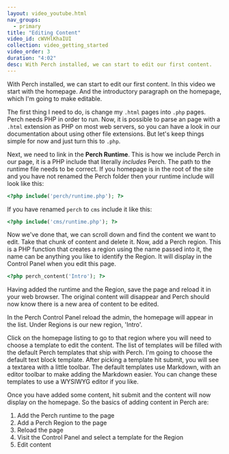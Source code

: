 ```yaml
---
layout: video_youtube.html
nav_groups:
  - primary
title: "Editing Content"
video_id: cWVHlKhaIUI
collection: video_getting_started
video_order: 3
duration: "4:02"
desc: With Perch installed, we can start to edit our first content.
---
```


With Perch installed, we can start to edit our first content. In this video we start with the homepage. And the introductory paragraph on the homepage, which I'm going to make editable.

The first thing I need to do, is change my `.html` pages into `.php` pages. Perch needs PHP in order to run. Now, it is possible to parse an page with a `.html` extension as PHP on most web servers, so you can have a look in our documentation about using other file extensions. But let's keep things simple for now and just turn this to `.php`.

Next, we need to link in the **Perch Runtime**. This is how we include Perch in our page, it is a PHP include that literally _includes_ Perch. The path to the runtime file needs to be correct. If you homepage is in the root of the site and you have not renamed the Perch folder then your runtime include will look like this:

```php
<?php include('perch/runtime.php'); ?>
```

If you have renamed `perch` to `cms` include it like this:

```php
<?php include('cms/runtime.php'); ?>
```

Now we've done that, we can scroll down and find the content we want to edit. Take that chunk of content and delete it. Now, add a Perch region. This is a PHP function that creates a region using the name passed into it, the name can be anything you like to identify the Region. It will display in the Control Panel when you edit this page.

```php
<?php perch_content('Intro'); ?>
```

Having added the runtime and the Region, save the page and reload it in your web browser. The original content will disappear and Perch should now know there is a new area of content to be edited.

In the Perch Control Panel reload the admin, the homepage will appear in the list. Under Regions is our new region, 'Intro'.

Click on the homepage listing to go to that region where you will need to choose a template to edit the content. The list of templates will be filled with the default Perch templates that ship with Perch. I'm going to choose the default text block template. After picking a template hit submit, you will see a textarea with a little toolbar. The default templates use Markdown, with an editor toolbar to make adding the Markdown easier. You can change these templates to use a WYSIWYG editor if you like.

Once you have added some content, hit submit and the content will now display on the homepage. So the basics of adding content in Perch are:

1. Add the Perch runtime to the page
2. Add a Perch Region to the page
3. Reload the page
4. Visit the Control Panel and select a template for the Region
5. Edit content

